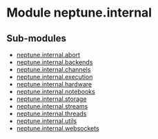 Module neptune.internal
=======================

Sub-modules
-----------
* [neptune.internal.abort](/api-reference/neptune.internal/neptune.internal.abort.md)
* [neptune.internal.backends](/api-reference/neptune.internal/neptune.internal.backends.md)
* [neptune.internal.channels](/api-reference/neptune.internal/neptune.internal.channels.md)
* [neptune.internal.execution](/api-reference/neptune.internal/neptune.internal.execution.md)
* [neptune.internal.hardware](/api-reference/neptune.internal/neptune.internal.hardware.md)
* [neptune.internal.notebooks](/api-reference/neptune.internal/neptune.internal.notebooks.md)
* [neptune.internal.storage](/api-reference/neptune.internal/neptune.internal.storage.md)
* [neptune.internal.streams](/api-reference/neptune.internal/neptune.internal.streams.md)
* [neptune.internal.threads](/api-reference/neptune.internal/neptune.internal.threads.md)
* [neptune.internal.utils](/api-reference/neptune.internal/neptune.internal.utils.md)
* [neptune.internal.websockets](/api-reference/neptune.internal/neptune.internal.websockets.md)